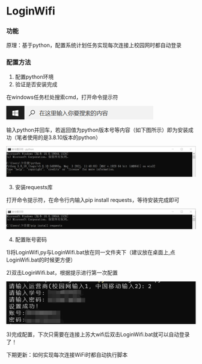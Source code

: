 # LoginWifi

### 功能

原理：基于python，配置系统计划任务实现每次连接上校园网时都自动登录

 

### 配置方法

1. 配置python环境
2. 验证是否安装完成

在windows任务栏处搜索cmd，打开命令提示符

 ![image-1](https://raw.githubusercontent.com/SuperXingKong/LoginWifi/main/tutorial/1.png)

输入python并回车，若返回值为python版本号等内容（如下图所示）即为安装成功（笔者使用的是3.8.10版本的python）

 ![image-2](https://raw.githubusercontent.com/SuperXingKong/LoginWifi/main/tutorial/2.png)

3. 安装requests库

打开命令提示符，在命令行内输入pip install requests，等待安装完成即可

 ![image-3](https://raw.githubusercontent.com/SuperXingKong/LoginWifi/main/tutorial/3.png)

4. 配置账号密码

1)将LoginWifi,py与LoginWifi.bat放在同一文件夹下（建议放在桌面上,点LoginWifi.bat的时候更方便）

2)双击LoginWifi.bat，根据提示进行第一次配置

 ![image-4](https://raw.githubusercontent.com/SuperXingKong/LoginWifi/main/tutorial/4.png)

3)完成配置，下次只需要在连接上苏大wifi后双击LoginWifi.bat就可以自动登录了！

 

 

 

下期更新：如何实现每次连接WiFi时都自动执行脚本

 